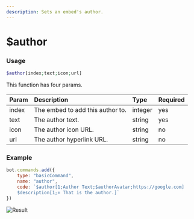 ```yaml
---
description: Sets an embed's author.
---
```


# $author
### Usage
```php
$author[index;text;icon;url]
```

This function has four params.

| Param | Description | Type | Required |
| :--- | :--- | :--- | :--- |
| index | The embed to add this author to. | integer | yes |
| text | The author text. | string | yes |
| icon | The author icon URL. | string | no |
| url | The author hyperlink URL. | string | no |

### Example
```javascript
bot.commands.add({
    type: "basicCommand",
    name: "author",
    code: `$author[1;Author Text;$authorAvatar;https://google.com]
    $description[1;⬆️ That is the author.]`
})
```
![Result](https://user-images.githubusercontent.com/69215413/132242363-edc21242-ddda-4894-8178-36a04369a1d9.png)